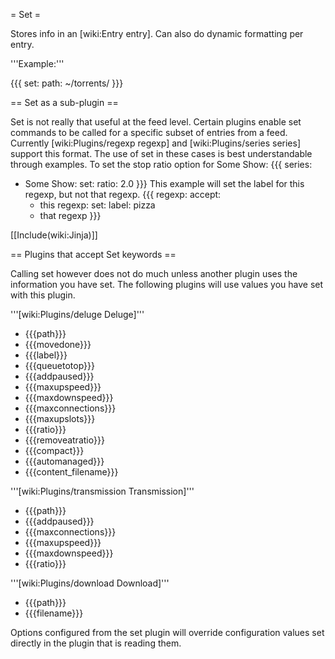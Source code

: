 = Set =

Stores info in an [wiki:Entry entry]. Can also do dynamic formatting per entry.

'''Example:'''

{{{
set:
  path: ~/torrents/
}}}

== Set as a sub-plugin ==

Set is not really that useful at the feed level. Certain plugins enable set commands to be called for a specific subset of entries from a feed. Currently [wiki:Plugins/regexp regexp] and [wiki:Plugins/series series] support this format. The use of set in these cases is best understandable through examples.
 To set the stop ratio option for Some Show:
{{{
series:
  - Some Show:
      set:
        ratio: 2.0
}}}
 This example will set the label for this regexp, but not that regexp.
{{{
regexp:
  accept:
    - this regexp:
        set:
          label: pizza
    - that regexp
}}}

[[Include(wiki:Jinja)]]

== Plugins that accept Set keywords ==

Calling set however does not do much unless another plugin uses the information you have set. The following plugins will use values you have set with this plugin.

'''[wiki:Plugins/deluge Deluge]'''

 * {{{path}}}
 * {{{movedone}}}
 * {{{label}}}
 * {{{queuetotop}}}
 * {{{addpaused}}}
 * {{{maxupspeed}}}
 * {{{maxdownspeed}}}
 * {{{maxconnections}}}
 * {{{maxupslots}}}
 * {{{ratio}}}
 * {{{removeatratio}}}
 * {{{compact}}}
 * {{{automanaged}}}
 * {{{content_filename}}}

'''[wiki:Plugins/transmission Transmission]'''

 * {{{path}}}
 * {{{addpaused}}}
 * {{{maxconnections}}}
 * {{{maxupspeed}}}
 * {{{maxdownspeed}}}
 * {{{ratio}}}

'''[wiki:Plugins/download Download]'''

 * {{{path}}}
 * {{{filename}}}

Options configured from the set plugin will override configuration values set directly in the plugin that is reading them.
